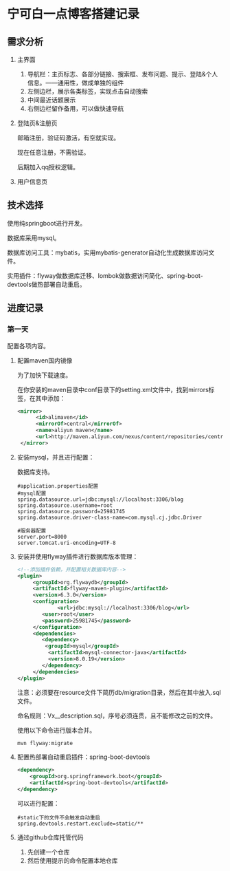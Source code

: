 # 宁可白一点博客搭建记录

## 需求分析

1. 主界面

   1. 导航栏：主页标志、各部分链接、搜索框、发布问题、提示、登陆&个人信息。——通用性，做成单独的组件
   2. 左侧边栏，展示各类标签，实现点击自动搜索
   3. 中间最近话题展示
   4. 右侧边栏留作备用，可以做快速导航

2. 登陆页&注册页

   邮箱注册，验证码激活，有空就实现。

   现在任意注册，不需验证。

   后期加入qq授权逻辑。

3. 用户信息页

## 技术选择

使用纯springboot进行开发。

数据库采用mysql。

数据库访问工具：mybatis，实用mybatis-generator自动化生成数据库访问文件。

实用插件：flyway做数据库迁移、lombok做数据访问简化、spring-boot-devtools做热部署自动重启。

## 进度记录

### 第一天

配置各项内容。

1. 配置maven国内镜像

   为了加快下载速度。

   在你安装的maven目录中conf目录下的setting.xml文件中，找到mirrors标签，在其中添加：

   ```xml
   <mirror>
         <id>alimaven</id>
         <mirrorOf>central</mirrorOf>
         <name>aliyun maven</name>
         <url>http://maven.aliyun.com/nexus/content/repositories/central/</url>
    </mirror>
   ```

2. 安装mysql，并且进行配置：

   数据库支持。

   ```properties
   #application.properties配置
   #mysql配置
   spring.datasource.url=jdbc:mysql://localhost:3306/blog
   spring.datasource.username=root
   spring.datasource.password=25981745
   spring.datasource.driver-class-name=com.mysql.cj.jdbc.Driver
   
   #服务器配置
   server.port=8000
   server.tomcat.uri-encoding=UTF-8
   ```

2. 安装并使用flyway插件进行数据库版本管理：

   ```xml
   <!--添加插件依赖，并配置相关数据库内容-->
   <plugin>
        <groupId>org.flywaydb</groupId>
        <artifactId>flyway-maven-plugin</artifactId>
        <version>6.3.0</version>
        <configuration>
        		<url>jdbc:mysql://localhost:3306/blog</url>
           <user>root</user>
           <password>25981745</password>
        </configuration>
        <dependencies>
           <dependency>
           	<groupId>mysql</groupId>
             <artifactId>mysql-connector-java</artifactId>
             <version>8.0.19</version>
           </dependency>
        </dependencies>
   </plugin>
   ```

   注意：必须要在resource文件下简历db/migration目录，然后在其中放入.sql文件。

   命名规则：Vx__description.sql，序号必须连贯，且不能修改之前的文件。

   使用以下命令进行版本合并。

   ```bash
   mvn flyway:migrate
   ```

3. 配置热部署自动重启插件：spring-boot-devtools

   ```xml
   <dependency>
       <groupId>org.springframework.boot</groupId>
       <artifactId>spring-boot-devtools</artifactId>
   </dependency>
   ```

   可以进行配置：

   ```properties
   #static下的文件不会触发自动重启
   spring.devtools.restart.exclude=static/**
   ```

4. 通过github仓库托管代码
   1. 先创建一个仓库
   2. 然后使用提示的命令配置本地仓库